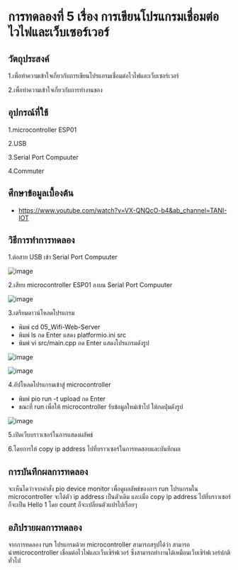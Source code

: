 # การทดลองที่ 5 เรื่อง การเขียนโปรแกรมเชื่อมต่อไวไฟและเว็บเซอร์เวอร์

## วัตถุประสงค์
1.เพื่อทำความเข้าใจเกี่ยวกับการเขียนโปรแกรมเชื่อมต่อไวไฟและเว็บเซอร์เวอร์

2.เพื่อทำความเข้าใจเกี่ยวกับการทำงานของ

## อุปกรณ์ที่ใช้ 
1.microcontroller ESP01

2.USB

3.Serial Port Compuuter

4.Commuter

## ศึกษาข้อมูลเบื้องต้น
* https://www.youtube.com/watch?v=VX-QNQcO-b4&ab_channel=TANI-IOT

## วิธีการทำการทดลอง
1.ต่อสาย USB เข้า Serial Port Compuuter 

![image](https://user-images.githubusercontent.com/80879788/112309445-e9996900-8cd5-11eb-8f4c-da72cbde1663.png)


2.เสียบ microcontroller ESP01 ลงบน Serial Port Compuuter

![image](https://user-images.githubusercontent.com/80879788/112309332-cd95c780-8cd5-11eb-91ec-f39c35bd417c.png)

3.เตรียมดาวน์โหลดโปรแกรม
  * พิมพ์ cd 05_Wifi-Web-Server 
  * พิมพ์ ls กด Enter แสดง platformio.ini src  
  * พิมพ์ vi src/main.cpp กด Enter แสดงโปรแกรมดังรูป

![image](https://user-images.githubusercontent.com/80879788/112378377-6e59a680-8d19-11eb-8f17-e433f647b25e.png)

![image](https://user-images.githubusercontent.com/80879788/112378477-91845600-8d19-11eb-83fe-0e5a5195534f.png)

4.อัปโหลดโปรแกรมเข้าสู่ microcontroller
  * พิมพ์ pio run -t upload กด Enter
  * ขณะที่ run เพื่อให้ microcontroller รับข้อมูลใหม่เข้าไป ให้กดปุ่มดังรูป

![image](https://user-images.githubusercontent.com/80879788/112379750-1e7bdf00-8d1b-11eb-84c6-0128585dde14.png)

5.เปิดเว็บบราวเซอร์ในการแสดงผลัพธ์

6.โดยการให้ copy ip address ไปที่บราวเซอร์ในการทดสอบและบันทึกผล

## การบันทึกผลการทดลอง
จะเห็นไดว่าจากคำสั่ง pio device monitor เพื่อดูผลลัพธ์ของการ run โปรแกรมใน microcontroller จะได้ตัว ip address เป็นตัวเดิม และเมื่อ copy ip address ไปที่บราวเซอร์ก็จะเป็น Hello 1 โดย count ก็จะเปลี่ยนตัวแปรไปเรื่อยๆ

## อภิปรายผลการทดลอง
จากการทดลอง run โปรแกรมด้วย microcontroller สามารถสรุปได้ว่า สามารถนำmicrocontroller เชื่อมต่อไวไฟและเว็บเซิร์ฟเวอร์ ซึ่งสามารถทำงานได้เหมือนเว็บเซิร์ฟเวอร์ปกติทั่วไป
